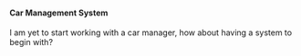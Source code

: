 #### Car Management System

I am yet to start working with a car manager, how about having a system to begin with?
